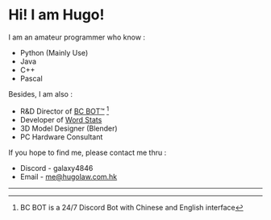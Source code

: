 # Hi! I am Hugo! 

I am an amateur programmer who know :

- Python (Mainly Use)
- Java
- C++
- Pascal

Besides, I am also :
- R&D Director of [BC BOT™](https://bcbot.fun) [^1]
- Developer of [Word Stats](https://github.com/GALA-X-Y/WordStats)
- 3D Model Designer (Blender)
- PC Hardware Consultant

If you hope to find me, please contact me thru :
- Discord \- galaxy4846
- Email \- me@hugolaw.com.hk

***
[^1]: BC BOT is a 24/7 Discord Bot with Chinese and English interface
<!---
GALA-X-Y/GALA-X-Y is a ✨ special ✨ repository because its `README.md` (this file) appears on your GitHub profile.
You can click the Preview link to take a look at your changes.
--->
